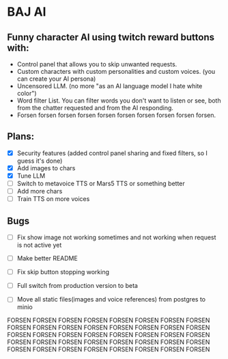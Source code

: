 # BAJ AI

## Funny character AI using twitch reward buttons with:
- Control panel that allows you to skip unwanted requests.
- Custom characters with custom personalities and custom voices. (you can create your AI persona)
- Uncensored LLM. (no more "as an AI language model I hate white color")
- Word filter List. You can filter words you don't want to listen or see, both from the chatter requested and from the AI responding.
- Forsen forsen forsen forsen forsen forsen forsen forsen forsen forsen.

## Plans:
- [x] Security features (added control panel sharing and fixed filters, so I guess it's done)
- [x] Add images to chars
- [x] Tune LLM
- [ ] Switch to metavoice TTS or Mars5 TTS or something better
- [ ] Add more chars
- [ ] Train TTS on more voices

## Bugs
- [ ] Fix show image not working sometimes and not working when request is not active yet
- [ ] Make better README 
- [ ] Fix skip button stopping working
- [ ] Full switch from production version to beta
- [ ] Move all static files(images and voice references) from postgres to minio


FORSEN FORSEN FORSEN FORSEN FORSEN FORSEN FORSEN FORSEN FORSEN FORSEN FORSEN FORSEN FORSEN FORSEN FORSEN FORSEN FORSEN FORSEN FORSEN FORSEN FORSEN FORSEN FORSEN FORSEN FORSEN FORSEN FORSEN FORSEN FORSEN FORSEN FORSEN FORSEN FORSEN FORSEN FORSEN FORSEN FORSEN FORSEN FORSEN FORSEN 